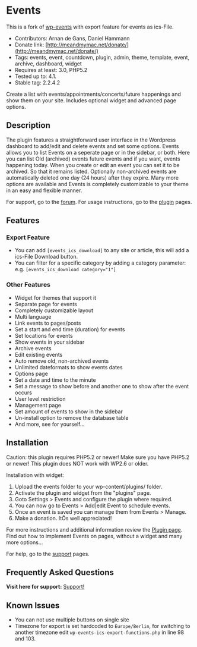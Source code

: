 # Events
This is a fork of [wp-events](https://wordpress.org/plugins/wp-events/) with export feature for events as ics-File.

* Contributors: Arnan de Gans, Daniel Hammann
* Donate link: [http://meandmymac.net/donate/](http://meandmymac.net/donate/)
* Tags: events, event, countdown, plugin, admin, theme, template, event, archive, dashboard, widget
* Requires at least: 3.0, PHP5.2
* Tested up to: 4.1.
* Stable tag: 2.2.4.2

Create a list with events/appointments/concerts/future happenings and show them on your site. Includes optional widget and advanced page options.

## Description

The plugin features a straightforward user interface in the Wordpress dashboard to add/edit and delete events and set some options. 
Events allows you to list Events on a seperate page or in the sidebar, or both. Here you can list Old (archived) events future events and if you want, events happening today.
When you create or edit an event you can set it to be archived. So that it remains listed. Optionally non-archived events are automatically deleted one day (24 hours) after they expire. Many more options are available and Events is completely customizable to your theme in an easy and flexible manner.

For support, go to the [forum](http://wordpress.org/support/plugin/wp-events).
For usage instructions, go to the [plugin](http://meandmymac.net/plugins/events/2/) pages.

## Features
### Export Feature
* You can add `[events_ics_download]` to any site or article, this will add a ics-File Download button.
* You can filter for a specific category by adding a category parameter: e.g. `[events_ics_download category="1"]`

### Other Features
* Widget for themes that support it
* Separate page for events
* Completely customizable layout
* Multi language
* Link events to pages/posts
* Set a start and end time (duration) for events
* Set locations for events
* Show events in your sidebar
* Archive events
* Edit existing events
* Auto remove old, non-archived events
* Unlimited dateformats to show events dates
* Options page
* Set a date and time to the minute
* Set a message to show before and another one to show after the event occurs
* User level restriction
* Management page
* Set amount of events to show in the sidebar
* Un-install option to remove the database table
* And more, see for yourself...

## Installation
Caution: this plugin requires PHP5.2 or newer! Make sure you have PHP5.2 or newer! This plugin does NOT work with WP2.6 or older. 

Installation with widget:

1. Upload the events folder to your wp-content/plugins/ folder.
1. Activate the plugin and widget from the "plugins" page.
1. Goto Settings > Events and configure the plugin where required.
1. You can now go to Events > Add|edit Event to schedule events.
1. Once an event is saved you can manage them from Events > Manage.
1. Make a donation. ItÕs well appreciated!

For more instructions and additional information review the [Plugin page](http://meandmymac.net/plugins/events/2/).
Find out how to implement Events on pages, without a widget and many more options...

For help, go to the [support](http://wordpress.org/support/plugin/wp-events) pages.


## Frequently Asked Questions

**Visit here for support:**
[Support!](http://wordpress.org/support/plugin/wp-events)

## Known Issues
* You can not use multiple buttons on single site
* Timezone for export is set hardcoded to `Europe/Berlin`, for switching to another timezone edit `wp-events-ics-export-functions.php` in line 98 and 103.